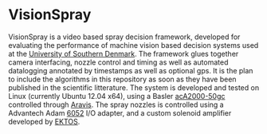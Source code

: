VisionSpray
===========

VisionSpray is a video based spray decision framework, developed for evaluating the performance of machine vision based decision systems used at the [University of Southern Denmark](http://www.sdu.dk). The framework glues together camera interfacing, nozzle control and timing as well as automated datalogging annotated by timestamps as well as optional gps.
It is the plan to include the algorithms in this repository as soon as they have been published in the scientific litterature.
The system is developed and tested on Linux (currently Ubuntu 12.04 x64), using a Basler [acA2000-50gc](http://www.baslerweb.com/products/ace.html?model=173) controlled through [Aravis](https://live.gnome.org/Aravis). The spray nozzles is controlled using a Advantech Adam [6052](http://www.advantech.com/products/ADAM-6052/mod_8E8D8D87-F30B-4F82-B77E-4E3822DFCA5D.aspx) I/O adapter, and a custom solenoid amplifier developed by [EKTOS](http://ektos.net/).
